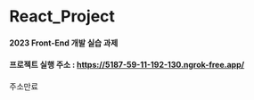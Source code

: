 ﻿# React_Project

#### 2023 Front-End 개발 실습 과제
#### 프로젝트 실행 주소 : https://5187-59-11-192-130.ngrok-free.app/
주소만료
